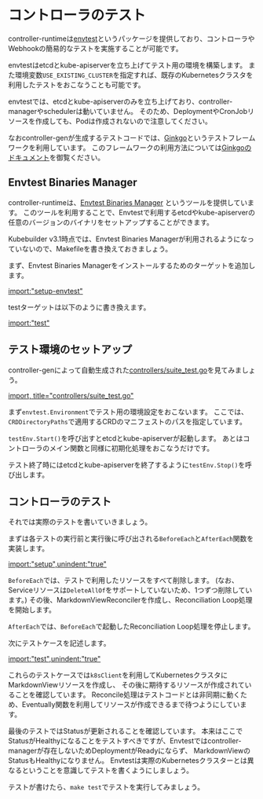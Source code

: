 # コントローラのテスト

controller-runtimeは[envtest](https://pkg.go.dev/sigs.k8s.io/controller-runtime/pkg/envtest?tab=doc)というパッケージを提供しており、コントローラやWebhookの簡易的なテストを実施することが可能です。

envtestはetcdとkube-apiserverを立ち上げてテスト用の環境を構築します。
また環境変数`USE_EXISTING_CLUSTER`を指定すれば、既存のKubernetesクラスタを利用したテストをおこなうことも可能です。

envtestでは、etcdとkube-apiserverのみを立ち上げており、controller-managerやschedulerは動いていません。
そのため、DeploymentやCronJobリソースを作成しても、Podは作成されないので注意してください。

なおcontroller-genが生成するテストコードでは、[Ginkgo](https://github.com/onsi/ginkgo)というテストフレームワークを利用しています。
このフレームワークの利用方法については[Ginkgoのドキュメント](https://onsi.github.io/ginkgo/)を御覧ください。

## Envtest Binaries Manager

controller-runtimeは、[Envtest Binaries Manager](https://github.com/kubernetes-sigs/controller-runtime/tree/master/tools/setup-envtest)
というツールを提供しています。
このツールを利用することで、Envtestで利用するetcdやkube-apiserverの任意のバージョンのバイナリをセットアップすることができます。

Kubebuilder v3.1時点では、Envtest Binaries Managerが利用されるようになっていないので、Makefileを書き換えておきましょう。

まず、Envtest Binaries Managerをインストールするためのターゲットを追加します。

[import:"setup-envtest"](../../codes/markdown-viewer/Makefile)

testターゲットは以下のように書き換えます。

[import:"test"](../../codes/markdown-viewer/Makefile)

## テスト環境のセットアップ

controller-genによって自動生成された[controllers/suite_test.go](https://github.com/zoetrope/kubebuilder-training/blob/master/codes/markdown-viewer/controllers/suite_test.go)を見てみましょう。

[import, title="controllers/suite_test.go"](../../codes/markdown-viewer/controllers/suite_test.go)

まず`envtest.Environment`でテスト用の環境設定をおこないます。
ここでは、`CRDDirectoryPaths`で適用するCRDのマニフェストのパスを指定しています。

`testEnv.Start()`を呼び出すとetcdとkube-apiserverが起動します。
あとはコントローラのメイン関数と同様に初期化処理をおこなうだけです。

テスト終了時にはetcdとkube-apiserverを終了するように`testEnv.Stop()`を呼び出します。

## コントローラのテスト

それでは実際のテストを書いていきましょう。

まずは各テストの実行前と実行後に呼び出される`BeforeEach`と`AfterEach`関数を実装します。

[import:"setup",unindent:"true"](../../codes/markdown-viewer/controllers/markdownview_controller_test.go)

`BeforeEach`では、テストで利用したリソースをすべて削除します。 (なお、Serviceリソースは`DeleteAllOf`をサポートしていないため、1つずつ削除しています。)
その後、MarkdownViewReconcilerを作成し、Reconciliation Loop処理を開始します。

`AfterEach`では、`BeforeEach`で起動したReconciliation Loop処理を停止します。

次にテストケースを記述します。

[import:"test",unindent:"true"](../../codes/markdown-viewer/controllers/markdownview_controller_test.go)

これらのテストケースでは`k8sClient`を利用してKubernetesクラスタにMarkdownViewリソースを作成し、
その後に期待するリソースが作成されていることを確認しています。
Reconcile処理はテストコードとは非同期に動くため、Eventually関数を利用してリソースが作成できるまで待つようにしています。

最後のテストではStatusが更新されることを確認しています。
本来はここでStatusがHealthyになることをテストすべきですが、Envtestではcontroller-managerが存在しないためDeploymentがReadyにならず、
MarkdownViewのStatusもHealthyになりません。
Envtestは実際のKubernetesクラスターとは異なるということを意識してテストを書くようにしましょう。

テストが書けたら、`make test`でテストを実行してみましょう。
